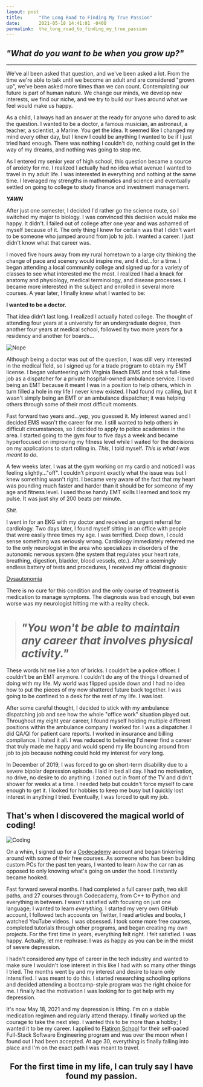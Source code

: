 ```yaml
---
layout: post
title:      "The Long Road to Finding My True Passion"
date:       2021-05-18 14:41:01 -0400
permalink:  the_long_road_to_finding_my_true_passion
---
```


## *"What do you want to be when you grow up?"*
---

We've all been asked that question, and we've been asked a lot.  From the time we're able to talk until we become an adult and are considered "grown up", we've been asked more times than we can count.  Contemplating our future is part of human nature.  We change our minds, we develop new interests, we find our niche, and we try to build our lives around what we feel would make us happy.

As a child, I always had an answer at the ready for anyone who dared to ask the question.  I wanted to be a doctor, a famous musician, an astronaut, a teacher, a scientist, a Marine.  You get the idea.  It seemed like I changed my mind every other day, but I knew I could be anything I wanted to be if I just tried hard enough.  There was nothing I couldn't do, nothing could get in the way of my dreams, and nothing was going to stop me.

As I entered my senior year of high school, this question became a source of anxiety for me.  I realized I actually had no idea what avenue I wanted to travel in my adult life.  I was interested in everything and nothing at the same time.  I leveraged my strengths in mathematics and science and eventually settled on going to college to study finance and investment management.

***YAWN***

After just one semester, I decided I'd rather go the science route, so I switched my major to biology.  I was convinced this decision would make me happy.  It didn't.  I failed out of college after one year and was ashamed of myself because of it.  The only thing I knew for certain was that I didn't want to be someone who jumped around from job to job.  I wanted a career.  I just didn't know what that career was.

I moved five hours away from my rural hometown to a large city thinking the change of pace and scenery would inspire me, and it did...for a time.  I began attending a local community college and signed up for a variety of classes to see what interested me the most.  I realized I had a knack for anatomy and physiology, medical terminology, and disease processes.  I became more interested in the subject and enrolled in several more courses.  A year later, I finally knew what I wanted to be:

**I wanted to be a doctor.**

That idea didn't last long.  I realized I actually hated college.  The thought of attending four years at a university for an undergraduate degree, then another four years at medical school, followed by two more years for a residency and another for boards...

![Nope](https://media.tenor.com/images/c8a495c2fa70f31f8b77d35b6e8b91d4/tenor.gif)

Although being a doctor was out of the question, I was still very interested in the medical field, so I signed up for a trade program to obtain my EMT license.  I began volunteering with Virginia Beach EMS and took a full-time job as a dispatcher for a private hospital-owned ambulance service.  I loved being an EMT because it meant I was in a position to help others, which in turn filled a hole in my life I never knew existed.  I had found my calling, but it wasn't simply being an EMT or an ambulance dispatcher; it was helping others through some of their most difficult moments.

Fast forward two years and...yep, you guessed it.  My interest waned and I decided EMS wasn't the career for me.  I still wanted to help others in difficult circumstances, so I decided to apply to police academies in the area.  I started going to the gym four to five days a week and became hyperfocused on improving my fitness level while I waited for the decisions on my applications to start rolling in.  *This*, I told myself.  *This is what I was meant to do.*

A few weeks later, I was at the gym working on my cardio and noticed I was feeling slightly..."off".  I couldn't pinpoint exactly what the issue was but I knew something wasn't right.  I became very aware of the fact that my heart was pounding much faster and harder than it should be for someone of my age and fitness level.  I used those handy EMT skills I learned and took my pulse.  It was just shy of 200 beats per minute.

*Shit.*

I went in for an EKG with my doctor and received an urgent referral for cardiology.  Two days later, I found myself sitting in an office with people that were easily three times my age.  I was terrified.  Deep down, I could sense something was seriously wrong.  Cardiology immediately referred me to the only neurologist in the area who specializes in disorders of the autonomic nervous system (the system that regulates your heart rate, breathing, digestion, bladder, blood vessels, etc.).  After a seemingly endless battery of tests and procedures, I received my official diagnosis:

[Dysautonomia](https://en.wikipedia.org/wiki/Dysautonomia)

There is no cure for this condition and the only course of treatment is medication to manage symptoms.  The diagnosis was bad enough, but even worse was my neurologist hitting me with a reality check.

> # ***"You won't be able to maintain any career that involves physical activity."***

These words hit me like a ton of bricks.  I couldn't be a police officer.  I couldn't be an EMT anymore.  I couldn't do any of the things I dreamed of doing with my life.  My world was flipped upside down and I had no idea how to put the pieces of my now shattered future back together.  I was going to be confined to a desk for the rest of my life.  I was lost.

After some careful thought, I decided to stick with my ambulance dispatching job and see how the whole "office work" situation played out.  Throughout my eight year career, I found myself holding multiple different positions within the ambulance company I worked for.  I was a dispatcher.  I did QA/QI for patient care reports.  I worked in insurance and billing compliance.  I hated it all.  I was reduced to believing I'd never find a career that truly made me happy and would spend my life bouncing around from job to job because nothing could hold my interest for very long.

In December of 2019, I was forced to go on short-term disability due to a severe bipolar depression episode.  I laid in bed all day.  I had no motivation, no drive, no desire to do anything.  I zoned out in front of the TV and didn't shower for weeks at a time.  I needed help but couldn't force myself to care enough to get it.  I looked for hobbies to keep me busy but I quickly lost interest in anything I tried.  Eventually, I was forced to quit my job.

## That's when I discovered the magical world of coding!
![Coding](https://i.gifer.com/3Eqa.gif)

On a whim, I signed up for a [Codecademy](https://www.codecademy.com/learn) account and began tinkering around with some of their free courses.  As someone who has been building custom PCs for the past ten years, I wanted to learn *how* the car ran as opposed to only knowing what's going on under the hood.  I instantly became hooked.

Fast forward several months.  I had completed a full career path, two skill paths, and 27 courses through Codecademy, from C++ to Python and everything in between.  I wasn't satisfied with focusing on just one language; I wanted to learn *everything.*  I started my very own GitHub account, I followed tech accounts on Twitter, I read articles and books, I watched YouTube videos.  I was obsessed.  I took some more free courses, completed tutorials through other programs, and began creating my own projects.  For the first time in years, everything felt right.  I felt satisfied.  I was happy.  Actually, let me rephrase: I was as happy as you can be in the midst of severe depression.

I hadn't considered any type of career in the tech industry and wanted to make sure I wouldn't lose interest in this like I had with so many other things I tried.  The months went by and my interest and desire to learn only intensified.  I was meant to do this.  I started researching schooling options and decided attending a bootcamp-style program was the right choice for me.  I finally had the motivation I was looking for to get help with my depression.

It's now May 18, 2021 and my depression is lifting.  I'm on a stable medication regimen and regularly attend therapy.  I finally worked up the courage to take the next step.  I wanted this to be more than a hobby; I wanted it to be my career.  I applied to [Flatiron School](https://flatironschool.com/our-courses/) for their self-paced Full-Stack Software Engineering program and was over the moon when I found out I had been accepted.  At age 30, everything is finally falling into place and I'm on the exact path I was meant to travel.

<h2 align="center">For the first time in my life, I can truly say I have found my passion.</h2>

